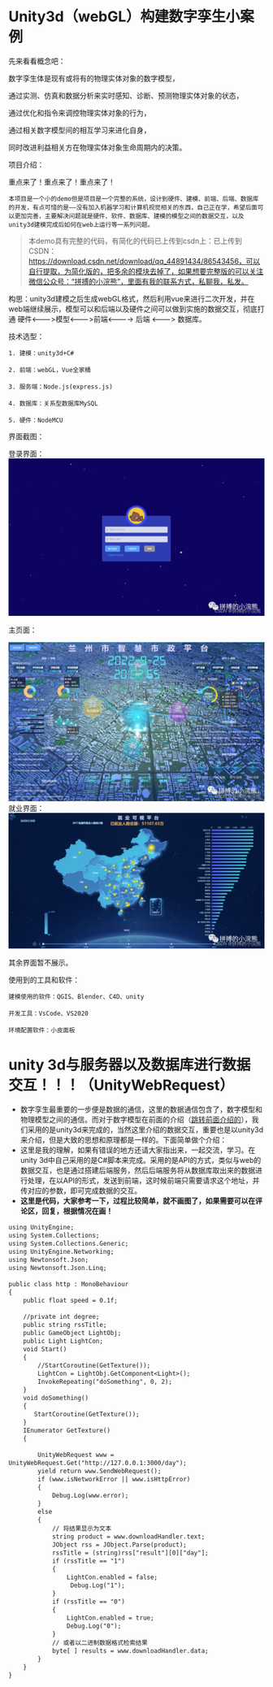 # 
# Unity3d（webGL）构建数字孪生小案例
先来看看概念吧：

数字孪生体是现有或将有的物理实体对象的数字模型，

通过实测、仿真和数据分析来实时感知、诊断、预测物理实体对象的状态，

通过优化和指令来调控物理实体对象的行为，

通过相关数字模型间的相互学习来进化自身，

同时改进利益相关方在物理实体对象生命周期内的决策。

项目介绍：

重点来了！重点来了！重点来了！

    本项目是一个小的demo但是项目是一个完整的系统，设计到硬件、建模、前端、后端、数据库的开发，有点可惜的是——没有加入机器学习和计算机视觉相关的东西，自己正在学，希望后面可以更加完善，主要解决问题就是硬件、软件、数据库、建模的模型之间的数据交互，以及unity3d建模完成后如何在web上运行等一系列问题。

  


>  
> 本demo具有完整的代码，有简化的代码已上传到csdn上：已上传到CSDN：https://download.csdn.net/download/qq_44891434/86543456，可以自行提取，为简化版的，把多余的模块去掉了，如果想要完整版的可以关注微信公众号：“拼搏的小浣熊”，里面有我的联系方式，私聊我，私发。

 


构思：unity3d建模之后生成webGL格式，然后利用vue来进行二次开发，并在web端继续展示，模型可以和后端以及硬件之间可以做到实施的数据交互，彻底打通 硬件<--->模型<--->前端<----> 后端 <---> 数据库。

技术选型：

```
1. 建模：unity3d+C#

2. 前端：webGL，Vue全家桶

3. 服务端：Node.js(express.js)

4. 数据库：关系型数据库MySQL

5. 硬件：NodeMCU
```

界面截图：

登录界面：
![登录页面](./src/1.png)

主页面：

![在这里插入图片描述](./src/2.png)
就业界面：
![在这里插入图片描述](./src/3.png)




其余界面暂不展示。

使用到的工具和软件：

    建模使用的软件：QGIS、Blender、C4D、unity
    
    开发工具：VsCode、VS2020
    
    环境配置软件：小皮面板
# unity 3d与服务器以及数据库进行数据交互！！！（UnityWebRequest）
+ 数字孪生最重要的一步便是数据的通信，这里的数据通信包含了，数字模型和物理模型之间的通信。而对于数字模型在前面的介绍（[跳转前面介绍的](https://mp.weixin.qq.com/s?__biz=Mzg5MDU5ODk2OQ==&mid=2247484300&idx=1&sn=dffe183e5258ed6d607e2fd34b19e168&chksm=cfdb60daf8ace9cc8b378bd22c8cc5411d16e5254e395a0c50cbfdcc78f5d4020a684c9f12c7#rd)），我们采用的是unity3d来完成的，当然这里介绍的数据交互，重要也是以unity3d来介绍，但是大致的思想和原理都是一样的。下面简单做个介绍： 
+ 这里是我的理解，如果有错误的地方还请大家指出来，一起交流，学习。在unity 3d中自己采用的是C#脚本来完成。采用的是API的方式，类似与web的数据交互，也是通过搭建后端服务，然后后端服务将从数据库取出来的数据进行处理，在以API的形式，发送到前端，这时候前端只需要请求这个地址，并传对应的参数，即可完成数据的交互。
+ **这里是代码，大家参考一下，过程比较简单，就不画图了，如果需要可以在评论区，回复，根据情况在画！**
```
using UnityEngine;
using System.Collections;
using System.Collections.Generic;
using UnityEngine.Networking;
using Newtonsoft.Json;
using Newtonsoft.Json.Linq;

public class http : MonoBehaviour
{
    public float speed = 0.1f;

    //private int degree;
    public string rssTitle;
    public GameObject LightObj;
    public Light LightCon;
    void Start()
    {
        //StartCoroutine(GetTexture());
        LightCon = LightObj.GetComponent<Light>();
        InvokeRepeating("doSomething", 0, 2);
    }
    void doSomething()
    {
       StartCoroutine(GetTexture());
    }
    IEnumerator GetTexture()
    {
       
        UnityWebRequest www = UnityWebRequest.Get("http://127.0.0.1:3000/day");
        yield return www.SendWebRequest();
        if (www.isNetworkError || www.isHttpError)
        {
            Debug.Log(www.error);
        }
        else
        {
            // 将结果显示为文本
            string product = www.downloadHandler.text;
            JObject rss = JObject.Parse(product);
            rssTitle = (string)rss["result"][0]["day"];
            if (rssTitle == "1")
            {
                LightCon.enabled = false;
                 Debug.Log("1");
            }
            if (rssTitle == "0")
            {
                LightCon.enabled = true;
                Debug.Log("0");
            }
            // 或者以二进制数据格式检索结果
            byte[ ] results = www.downloadHandler.data;
        }
    }
}
```